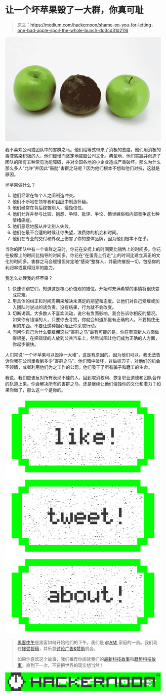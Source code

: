 # 让一个坏苹果毁了一大群，你真可耻

> 原文：<https://medium.com/hackernoon/shame-on-you-for-letting-one-bad-apple-spoil-the-whole-bunch-dd3cd31d2116>

![](img/8b6b075e8ad0235046263b610034d4b6.png)

我不喜欢公司或团队中的害群之马。他们给等式带来了消极的态度，他们用消极的毒液感染积极的人，他们缓慢而坚定地摧毁公司文化。典型地，他们实践并创造了团队的所有五种常见功能障碍，并对全国各地的小企业造成严重破坏。那么为什么那么多人“允许”并因此“鼓励”害群之马呢？因为他们根本不想和他们对抗，这就是原因。

坏苹果做什么？

1.  他们经常在每个人之间制造冲突。
2.  他们不断地在领导者和[组织](https://hackernoon.com/tagged/organization)中制造怀疑。
3.  他们经常在背后挖苦别人，侵蚀信任。
4.  他们允许并参与比较、抱怨、争辩、批评、争论、愤世嫉俗和内部竞争这七种情绪癌症。
5.  他们恶意地服从并让别人失败。
6.  他们在最不合适的时候让你失望，浪费你的机会和时间。
7.  他们在专业的交付和外观上伤害了你的整体品牌，因为他们根本不在乎。

当你的团队中有一个害群之马时，你花在安抚上的时间要比销售上的时间多。你花在按摩上的时间比指导的时间多，你花在“在蛋壳上行走”上的时间比建立真正的文化的时间多。害群之马会缓慢但肯定地“感染”整群人，并最终摧毁一切，包括你的利润率或赢得冠军的能力。

我怎么处理我的坏苹果？

1.  快速识别它们，知道这是核心价值观的错位。开始时充满希望的事情将很快变成灾难。
2.  用具体的纠正和时间周期来解决未满足的期望和态度。让他们对自己受雇或加入团队时说过的话负责。没有结果，行为就不会改变。
3.  切断诱饵。大多数人不喜欢流动，说它有负面影响。我会告诉你相反的情况。如果你有错误的人，只要你去寻找，你就会知道那里有正确的人。不要抓住无用的东西。不要让这种担心阻止你采取行动。
4.  问问你自己为什么要雇佣这些“害群之马”最有可能的是，你在审查新人方面做得很差，在把错误的人放到公共汽车上，然后试图让他们成为正确的人方面，你起步很快。

人们常说“一个坏苹果可以毁掉一大堆”，这是有原因的。因为他们可以。我无法告诉你我在公司里看到多少“害群之马”，他们暗中破坏，背后捅刀子，对他们的机会不领情，或者利用他们为之工作的公司。他们吸干了所有骗子和磨工的生命。

我说，我们应该反对所有表现不佳的人，回到取消权利、恢复职业道德和团队合作的轨道上来。你会解决所有的害群之马，还是继续让他们侵蚀你的文化和潜力？如果你做了，那么这一个是你的。

[![](img/50ef4044ecd4e250b5d50f368b775d38.png)](http://bit.ly/HackernoonFB)[![](img/979d9a46439d5aebbdcdca574e21dc81.png)](https://goo.gl/k7XYbx)[![](img/2930ba6bd2c12218fdbbf7e02c8746ff.png)](https://goo.gl/4ofytp)

> [黑客中午](http://bit.ly/Hackernoon)是黑客如何开始他们的下午。我们是 [@AMI](http://bit.ly/atAMIatAMI) 家庭的一员。我们现在[接受投稿](http://bit.ly/hackernoonsubmission)，并乐意[讨论广告&赞助](mailto:partners@amipublications.com)机会。
> 
> 如果你喜欢这个故事，我们推荐你阅读我们的[最新科技故事](http://bit.ly/hackernoonlatestt)和[趋势科技故事](https://hackernoon.com/trending)。直到下一次，不要把世界的现实想当然！

[![](img/be0ca55ba73a573dce11effb2ee80d56.png)](https://goo.gl/Ahtev1)
